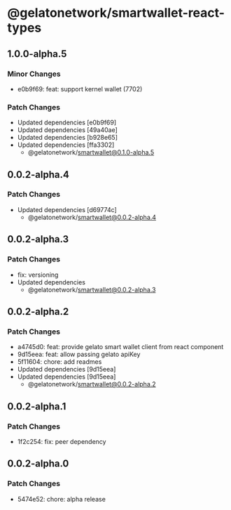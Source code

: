 # @gelatonetwork/smartwallet-react-types

## 1.0.0-alpha.5

### Minor Changes

- e0b9f69: feat: support kernel wallet (7702)

### Patch Changes

- Updated dependencies [e0b9f69]
- Updated dependencies [49a40ae]
- Updated dependencies [b928e65]
- Updated dependencies [ffa3302]
  - @gelatonetwork/smartwallet@0.1.0-alpha.5

## 0.0.2-alpha.4

### Patch Changes

- Updated dependencies [d69774c]
  - @gelatonetwork/smartwallet@0.0.2-alpha.4

## 0.0.2-alpha.3

### Patch Changes

- fix: versioning
- Updated dependencies
  - @gelatonetwork/smartwallet@0.0.2-alpha.3

## 0.0.2-alpha.2

### Patch Changes

- a4745d0: feat: provide gelato smart wallet client from react component
- 9d15eea: feat: allow passing gelato apiKey
- 5f11604: chore: add readmes
- Updated dependencies [9d15eea]
- Updated dependencies [9d15eea]
  - @gelatonetwork/smartwallet@0.0.2-alpha.2

## 0.0.2-alpha.1

### Patch Changes

- 1f2c254: fix: peer dependency

## 0.0.2-alpha.0

### Patch Changes

- 5474e52: chore: alpha release
